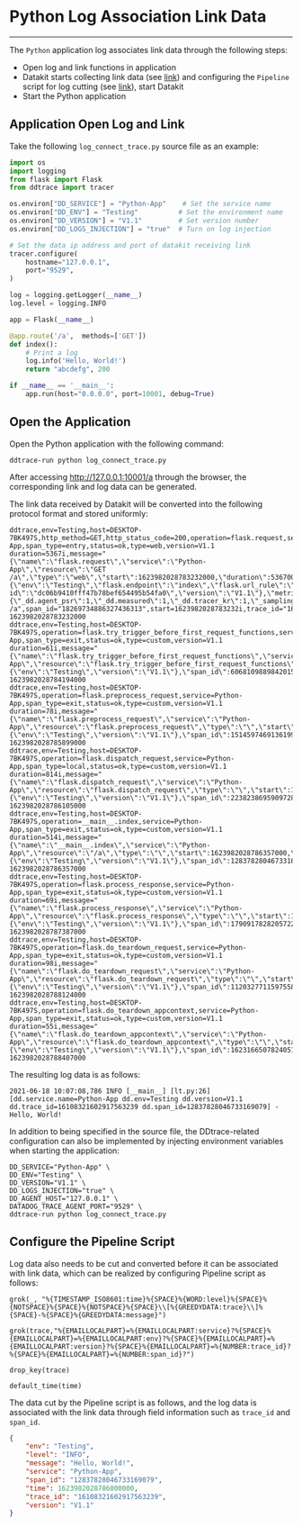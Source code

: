 # Python Log Association Link Data
---


The `Python` application log associates link data through the following steps:

- Open log and link functions in application
- Datakit starts collecting link data (see [link](../../../datakit/ddtrace.md)) and configuring the `Pipeline` script for log cutting (see [link](../../../datakit/pipeline.md)), start Datakit
- Start the Python application

## Application Open Log and Link

Take the following `log_connect_trace.py` source file as an example:

```python
import os
import logging
from flask import Flask
from ddtrace import tracer

os.environ["DD_SERVICE"] = "Python-App"    # Set the service name
os.environ["DD_ENV"] = "Testing"          # Set the environment name
os.environ["DD_VERSION"] = "V1.1"         # Set version number
os.environ["DD_LOGS_INJECTION"] = "true"  # Turn on log injection

# Set the data ip address and port of datakit receiving link
tracer.configure(
    hostname="127.0.0.1",
    port="9529",
)

log = logging.getLogger(__name__)
log.level = logging.INFO

app = Flask(__name__)

@app.route('/a',  methods=['GET'])
def index():
    # Print a log
    log.info('Hello, World!')
    return "abcdefg", 200

if __name__ == '__main__':
    app.run(host="0.0.0.0", port=10001, debug=True)
```

## Open the Application

Open the Python application with the following command:

```shell
ddtrace-run python log_connect_trace.py 
```

After accessing http://127.0.0.1:10001/a through the browser, the corresponding link and log data can be generated.

The link data received by Datakit will be converted into the following protocol format and stored uniformly:

```
ddtrace,env=Testing,host=DESKTOP-7BK497S,http_method=GET,http_status_code=200,operation=flask.request,service=Python-App,span_type=entry,status=ok,type=web,version=V1.1 duration=5367i,message="{\"name\":\"flask.request\",\"service\":\"Python-App\",\"resource\":\"GET /a\",\"type\":\"web\",\"start\":1623982028783232000,\"duration\":5367000,\"meta\":{\"env\":\"Testing\",\"flask.endpoint\":\"index\",\"flask.url_rule\":\"/a\",\"flask.version\":\"1.1.2\",\"http.method\":\"GET\",\"http.status_code\":\"200\",\"http.url\":\"http://127.0.0.1:10001/a\",\"runtime-id\":\"dc06b9410fff47b78bef654495b54fa0\",\"version\":\"V1.1\"},\"metrics\":{\"_dd.agent_psr\":1,\"_dd.measured\":1,\"_dd.tracer_kr\":1,\"_sampling_priority_v1\":1,\"system.pid\":188},\"span_id\":18269734886327436313,\"trace_id\":16108321602917563239,\"parent_id\":0,\"error\":0}",parent_id="0",pid="188",resource="GET /a",span_id="18269734886327436313",start=1623982028783232i,trace_id="16108321602917563239" 1623982028783232000
ddtrace,env=Testing,host=DESKTOP-7BK497S,operation=flask.try_trigger_before_first_request_functions,service=Python-App,span_type=exit,status=ok,type=custom,version=V1.1 duration=61i,message="{\"name\":\"flask.try_trigger_before_first_request_functions\",\"service\":\"Python-App\",\"resource\":\"flask.try_trigger_before_first_request_functions\",\"type\":\"\",\"start\":1623982028784194000,\"duration\":61000,\"meta\":{\"env\":\"Testing\",\"version\":\"V1.1\"},\"span_id\":6068109889842015244,\"trace_id\":16108321602917563239,\"parent_id\":18269734886327436313,\"error\":0}",parent_id="18269734886327436313",resource="flask.try_trigger_before_first_request_functions",span_id="6068109889842015244",start=1623982028784194i,trace_id="16108321602917563239" 1623982028784194000
ddtrace,env=Testing,host=DESKTOP-7BK497S,operation=flask.preprocess_request,service=Python-App,span_type=exit,status=ok,type=custom,version=V1.1 duration=78i,message="{\"name\":\"flask.preprocess_request\",\"service\":\"Python-App\",\"resource\":\"flask.preprocess_request\",\"type\":\"\",\"start\":1623982028785899000,\"duration\":78000,\"meta\":{\"env\":\"Testing\",\"version\":\"V1.1\"},\"span_id\":15145974691361995518,\"trace_id\":16108321602917563239,\"parent_id\":18269734886327436313,\"error\":0}",parent_id="18269734886327436313",resource="flask.preprocess_request",span_id="15145974691361995518",start=1623982028785899i,trace_id="16108321602917563239" 1623982028785899000
ddtrace,env=Testing,host=DESKTOP-7BK497S,operation=flask.dispatch_request,service=Python-App,span_type=local,status=ok,type=custom,version=V1.1 duration=814i,message="{\"name\":\"flask.dispatch_request\",\"service\":\"Python-App\",\"resource\":\"flask.dispatch_request\",\"type\":\"\",\"start\":1623982028786105000,\"duration\":814000,\"meta\":{\"env\":\"Testing\",\"version\":\"V1.1\"},\"span_id\":2238238695909728580,\"trace_id\":16108321602917563239,\"parent_id\":18269734886327436313,\"error\":0}",parent_id="18269734886327436313",resource="flask.dispatch_request",span_id="2238238695909728580",start=1623982028786105i,trace_id="16108321602917563239" 1623982028786105000
ddtrace,env=Testing,host=DESKTOP-7BK497S,operation=__main__.index,service=Python-App,span_type=exit,status=ok,type=custom,version=V1.1 duration=514i,message="{\"name\":\"__main__.index\",\"service\":\"Python-App\",\"resource\":\"/a\",\"type\":\"\",\"start\":1623982028786357000,\"duration\":514000,\"meta\":{\"env\":\"Testing\",\"version\":\"V1.1\"},\"span_id\":12837828046733169079,\"trace_id\":16108321602917563239,\"parent_id\":2238238695909728580,\"error\":0}",parent_id="2238238695909728580",resource="/a",span_id="12837828046733169079",start=1623982028786357i,trace_id="16108321602917563239" 1623982028786357000
ddtrace,env=Testing,host=DESKTOP-7BK497S,operation=flask.process_response,service=Python-App,span_type=exit,status=ok,type=custom,version=V1.1 duration=69i,message="{\"name\":\"flask.process_response\",\"service\":\"Python-App\",\"resource\":\"flask.process_response\",\"type\":\"\",\"start\":1623982028787387000,\"duration\":69000,\"meta\":{\"env\":\"Testing\",\"version\":\"V1.1\"},\"span_id\":17909178282057225013,\"trace_id\":16108321602917563239,\"parent_id\":18269734886327436313,\"error\":0}",parent_id="18269734886327436313",resource="flask.process_response",span_id="17909178282057225013",start=1623982028787387i,trace_id="16108321602917563239" 1623982028787387000
ddtrace,env=Testing,host=DESKTOP-7BK497S,operation=flask.do_teardown_request,service=Python-App,span_type=exit,status=ok,type=custom,version=V1.1 duration=98i,message="{\"name\":\"flask.do_teardown_request\",\"service\":\"Python-App\",\"resource\":\"flask.do_teardown_request\",\"type\":\"\",\"start\":1623982028788124000,\"duration\":98000,\"meta\":{\"env\":\"Testing\",\"version\":\"V1.1\"},\"span_id\":11203277115975583667,\"trace_id\":16108321602917563239,\"parent_id\":18269734886327436313,\"error\":0}",parent_id="18269734886327436313",resource="flask.do_teardown_request",span_id="11203277115975583667",start=1623982028788124i,trace_id="16108321602917563239" 1623982028788124000
ddtrace,env=Testing,host=DESKTOP-7BK497S,operation=flask.do_teardown_appcontext,service=Python-App,span_type=exit,status=ok,type=custom,version=V1.1 duration=55i,message="{\"name\":\"flask.do_teardown_appcontext\",\"service\":\"Python-App\",\"resource\":\"flask.do_teardown_appcontext\",\"type\":\"\",\"start\":1623982028788407000,\"duration\":55000,\"meta\":{\"env\":\"Testing\",\"version\":\"V1.1\"},\"span_id\":16231665078240518932,\"trace_id\":16108321602917563239,\"parent_id\":18269734886327436313,\"error\":0}",parent_id="18269734886327436313",resource="flask.do_teardown_appcontext",span_id="16231665078240518932",start=1623982028788407i,trace_id="16108321602917563239" 1623982028788407000
```

The resulting log data is as follows:

```
2021-06-18 10:07:08,786 INFO [__main__] [lt.py:26] [dd.service.name=Python-App dd.env=Testing dd.version=V1.1 dd.trace_id=16108321602917563239 dd.span_id=12837828046733169079] - Hello, World!
```

In addition to being specified in the source file, the DDtrace-related configuration can also be implemented by injecting environment variables when starting the application:

```shell
DD_SERVICE="Python-App" \
DD_ENV="Testing" \
DD_VERSION="V1.1" \
DD_LOGS_INJECTION="true" \
DD_AGENT_HOST="127.0.0.1" \
DATADOG_TRACE_AGENT_PORT="9529" \
ddtrace-run python log_connect_trace.py 
```

## Configure the Pipeline Script

Log data also needs to be cut and converted before it can be associated with link data, which can be realized by configuring Pipeline script as follows:

```shell
grok(_, "%{TIMESTAMP_ISO8601:time}%{SPACE}%{WORD:level}%{SPACE}%{NOTSPACE}%{SPACE}%{NOTSPACE}%{SPACE}\\[%{GREEDYDATA:trace}\\]%{SPACE}-%{SPACE}%{GREEDYDATA:message}")

grok(trace,"%{EMAILLOCALPART}=%{EMAILLOCALPART:service}?%{SPACE}%{EMAILLOCALPART}=%{EMAILLOCALPART:env}?%{SPACE}%{EMAILLOCALPART}=%{EMAILLOCALPART:version}?%{SPACE}%{EMAILLOCALPART}=%{NUMBER:trace_id}?%{SPACE}%{EMAILLOCALPART}=%{NUMBER:span_id}?")

drop_key(trace)

default_time(time)
```

The data cut by the Pipeline script is as follows, and the log data is associated with the link data through field information such as `trace_id` and `span_id`.

```json
{
    "env": "Testing",
    "level": "INFO",
    "message": "Hello, World!",
    "service": "Python-App",
    "span_id": "12837828046733169079",
    "time": 1623982028786000000,
    "trace_id": "16108321602917563239",
    "version": "V1.1"
}
```
